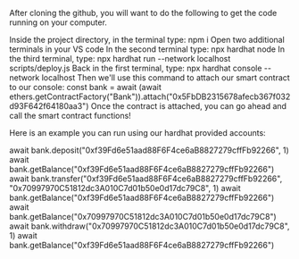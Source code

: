 After cloning the github, you will want to do the following to get the code running on your computer.

Inside the project directory, in the terminal type: npm i
Open two additional terminals in your VS code
In the second terminal type: npx hardhat node
In the third terminal, type: npx hardhat run --network localhost scripts/deploy.js
Back in the first terminal, type: npx hardhat console --network localhost
Then we'll use this command to attach our smart contract to our console: const bank = await (await ethers.getContractFactory("Bank")).attach("0x5FbDB2315678afecb367f032d93F642f64180aa3")
Once the contract is attached, you can go ahead and call the smart contract functions!

Here is an example you can run using our hardhat provided accounts:

await bank.deposit("0xf39Fd6e51aad88F6F4ce6aB8827279cffFb92266", 1)
await bank.getBalance("0xf39Fd6e51aad88F6F4ce6aB8827279cffFb92266")
await bank.transfer("0xf39Fd6e51aad88F6F4ce6aB8827279cffFb92266", "0x70997970C51812dc3A010C7d01b50e0d17dc79C8", 1)
await bank.getBalance("0xf39Fd6e51aad88F6F4ce6aB8827279cffFb92266")
await bank.getBalance("0x70997970C51812dc3A010C7d01b50e0d17dc79C8")
await bank.withdraw("0x70997970C51812dc3A010C7d01b50e0d17dc79C8", 1)
await bank.getBalance("0xf39Fd6e51aad88F6F4ce6aB8827279cffFb92266")
